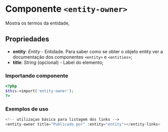 # Componente `<entity-owner>`
Mostra os termos da entidade,
  
## Propriedades
- **entity**: *Entity* - Entidade. Para saber como se obter o objeto entity ver a documentação dos componentes `<entity>` e `<entities>`;
- **title**: *String* (opcional) - Label do elemento;

### Importando componente
```PHP
<?php 
$this->import('entity-owner');
?>
```
### Exemplos de uso
```PHP
<!-- utilizaçao básica para listagem dos links -->
<entity-owner title="Publicado por" :entity="entity"></entity-links>
```
